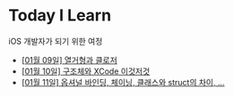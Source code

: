 # Today I Learn
iOS 개발자가 되기 위한 여정  

- [[01월 09일] 열거형과 클로저](https://github.com/glass2300/TIL/blob/main/folder/0109TIL.md)
- [[01월 10일] 구조체와 XCode 이것저것](https://github.com/glass2300/TIL/blob/main/folder/0110TIL.md)
- [[01월 11일] 옵셔널 바인딩, 체이닝, 클래스와 struct의 차이, ...](https://github.com/glass2300/TIL/blob/main/folder/0111TIL.md)